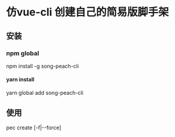 # 仿vue-cli 创建自己的简易版脚手架
<!-- "ora": "^5.4.0"   新版本6..0.0老是报错-->
## 安装
### npm global
npm install -g  song-peach-cli

#### yarn install

yarn global add song-peach-cli
## 使用
pec create <yourname> [-f|--force]
